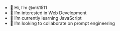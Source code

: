 - 👋 Hi, I’m @mk1511
- 👀 I’m interested in Web Development 
- 🌱 I’m currently learning JavaScript 
- 💞️ I’m looking to collaborate on prompt engineering 
  

<!---
mk1511/mk1511 is a ✨ special ✨ repository because its `README.md` (this file) appears on your GitHub profile.
You can click the Preview link to take a look at your changes.
--->
